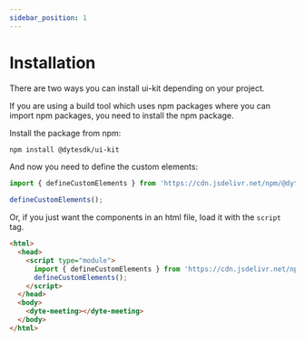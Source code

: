 ```yaml
---
sidebar_position: 1
---
```


# Installation

There are two ways you can install ui-kit depending on your project.

If you are using a build tool which uses npm packages where you can import npm packages, you need to install the npm package.

Install the package from npm:

```bash
npm install @dytesdk/ui-kit
```

And now you need to define the custom elements:

```js
import { defineCustomElements } from 'https://cdn.jsdelivr.net/npm/@dytesdk/ui-kit/loader/index.es2017.js';

defineCustomElements();
```

Or, if you just want the components in an html file, load it with the `script` tag.

```html
<html>
  <head>
    <script type="module">
      import { defineCustomElements } from 'https://cdn.jsdelivr.net/npm/@dytesdk/ui-kit/loader/index.es2017.js';
      defineCustomElements();
    </script>
  </head>
  <body>
    <dyte-meeting></dyte-meeting>
  </body>
</html>
```
